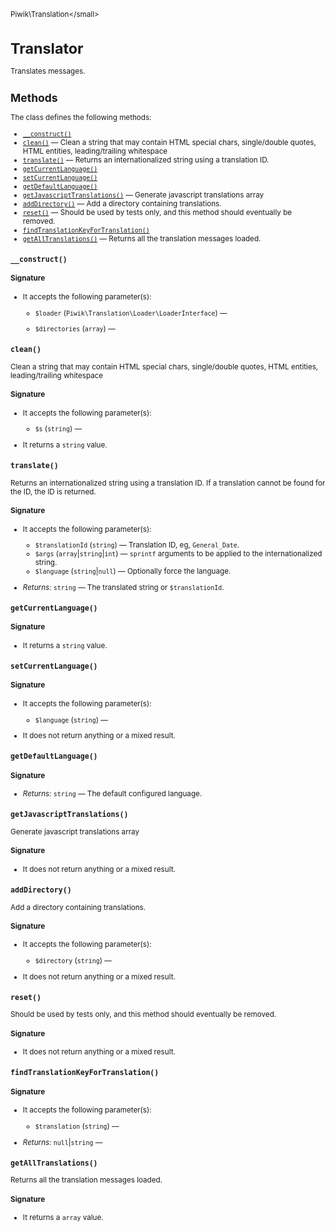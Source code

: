 <small>Piwik\Translation\</small>

Translator
==========

Translates messages.

Methods
-------

The class defines the following methods:

- [`__construct()`](#__construct)
- [`clean()`](#clean) &mdash; Clean a string that may contain HTML special chars, single/double quotes, HTML entities, leading/trailing whitespace
- [`translate()`](#translate) &mdash; Returns an internationalized string using a translation ID.
- [`getCurrentLanguage()`](#getcurrentlanguage)
- [`setCurrentLanguage()`](#setcurrentlanguage)
- [`getDefaultLanguage()`](#getdefaultlanguage)
- [`getJavascriptTranslations()`](#getjavascripttranslations) &mdash; Generate javascript translations array
- [`addDirectory()`](#adddirectory) &mdash; Add a directory containing translations.
- [`reset()`](#reset) &mdash; Should be used by tests only, and this method should eventually be removed.
- [`findTranslationKeyForTranslation()`](#findtranslationkeyfortranslation)
- [`getAllTranslations()`](#getalltranslations) &mdash; Returns all the translation messages loaded.

<a name="__construct" id="__construct"></a>
<a name="__construct" id="__construct"></a>
### `__construct()`

#### Signature

-  It accepts the following parameter(s):
    - `$loader` (`Piwik\Translation\Loader\LoaderInterface`) &mdash;
      
    - `$directories` (`array`) &mdash;
      

<a name="clean" id="clean"></a>
<a name="clean" id="clean"></a>
### `clean()`

Clean a string that may contain HTML special chars, single/double quotes, HTML entities, leading/trailing whitespace

#### Signature

-  It accepts the following parameter(s):
    - `$s` (`string`) &mdash;
      
- It returns a `string` value.

<a name="translate" id="translate"></a>
<a name="translate" id="translate"></a>
### `translate()`

Returns an internationalized string using a translation ID. If a translation
cannot be found for the ID, the ID is returned.

#### Signature

-  It accepts the following parameter(s):
    - `$translationId` (`string`) &mdash;
       Translation ID, eg, `General_Date`.
    - `$args` (`array`|`string`|`int`) &mdash;
       `sprintf` arguments to be applied to the internationalized string.
    - `$language` (`string`|`null`) &mdash;
       Optionally force the language.

- *Returns:*  `string` &mdash;
    The translated string or `$translationId`.

<a name="getcurrentlanguage" id="getcurrentlanguage"></a>
<a name="getCurrentLanguage" id="getCurrentLanguage"></a>
### `getCurrentLanguage()`

#### Signature

- It returns a `string` value.

<a name="setcurrentlanguage" id="setcurrentlanguage"></a>
<a name="setCurrentLanguage" id="setCurrentLanguage"></a>
### `setCurrentLanguage()`

#### Signature

-  It accepts the following parameter(s):
    - `$language` (`string`) &mdash;
      
- It does not return anything or a mixed result.

<a name="getdefaultlanguage" id="getdefaultlanguage"></a>
<a name="getDefaultLanguage" id="getDefaultLanguage"></a>
### `getDefaultLanguage()`

#### Signature


- *Returns:*  `string` &mdash;
    The default configured language.

<a name="getjavascripttranslations" id="getjavascripttranslations"></a>
<a name="getJavascriptTranslations" id="getJavascriptTranslations"></a>
### `getJavascriptTranslations()`

Generate javascript translations array

#### Signature

- It does not return anything or a mixed result.

<a name="adddirectory" id="adddirectory"></a>
<a name="addDirectory" id="addDirectory"></a>
### `addDirectory()`

Add a directory containing translations.

#### Signature

-  It accepts the following parameter(s):
    - `$directory` (`string`) &mdash;
      
- It does not return anything or a mixed result.

<a name="reset" id="reset"></a>
<a name="reset" id="reset"></a>
### `reset()`

Should be used by tests only, and this method should eventually be removed.

#### Signature

- It does not return anything or a mixed result.

<a name="findtranslationkeyfortranslation" id="findtranslationkeyfortranslation"></a>
<a name="findTranslationKeyForTranslation" id="findTranslationKeyForTranslation"></a>
### `findTranslationKeyForTranslation()`

#### Signature

-  It accepts the following parameter(s):
    - `$translation` (`string`) &mdash;
      

- *Returns:*  `null`|`string` &mdash;
    

<a name="getalltranslations" id="getalltranslations"></a>
<a name="getAllTranslations" id="getAllTranslations"></a>
### `getAllTranslations()`

Returns all the translation messages loaded.

#### Signature

- It returns a `array` value.

